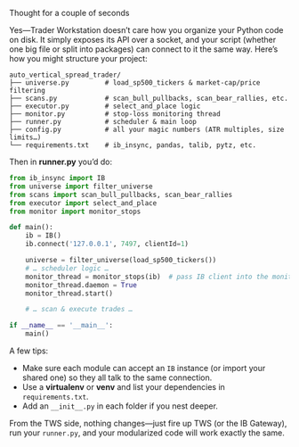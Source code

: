 Thought for a couple of seconds


Yes—Trader Workstation doesn’t care how you organize your Python code on disk. It simply exposes its API over a socket, and your script (whether one big file or split into packages) can connect to it the same way. Here’s how you might structure your project:

```
auto_vertical_spread_trader/
├── universe.py         # load_sp500_tickers & market-cap/price filtering
├── scans.py            # scan_bull_pullbacks, scan_bear_rallies, etc.
├── executor.py         # select_and_place logic
├── monitor.py          # stop-loss monitoring thread
├── runner.py           # scheduler & main loop
├── config.py           # all your magic numbers (ATR multiples, size limits…)
└── requirements.txt    # ib_insync, pandas, talib, pytz, etc.
```

Then in **runner.py** you’d do:

```python
from ib_insync import IB
from universe import filter_universe
from scans import scan_bull_pullbacks, scan_bear_rallies
from executor import select_and_place
from monitor import monitor_stops

def main():
    ib = IB()
    ib.connect('127.0.0.1', 7497, clientId=1)

    universe = filter_universe(load_sp500_tickers())
    # … scheduler logic …
    monitor_thread = monitor_stops(ib)  # pass IB client into the monitor
    monitor_thread.daemon = True
    monitor_thread.start()

    # … scan & execute trades …

if __name__ == '__main__':
    main()
```

A few tips:

* Make sure each module can accept an `IB` instance (or import your shared one) so they all talk to the same connection.
* Use a **virtualenv** or **venv** and list your dependencies in `requirements.txt`.
* Add an `__init__.py` in each folder if you nest deeper.

From the TWS side, nothing changes—just fire up TWS (or the IB Gateway), run your `runner.py`, and your modularized code will work exactly the same.
